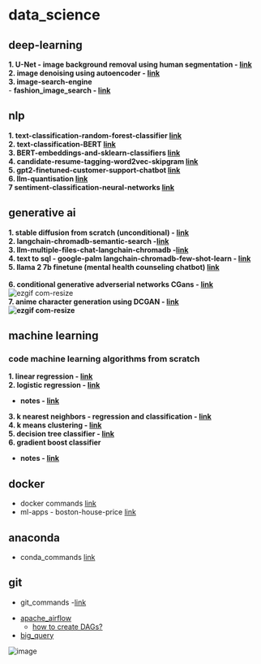# data_science
## deep-learning
**1. U-Net - image background removal using human segmentation - [link](https://github.com/SHRIDHARKN/data_science/blob/fe16b14432744f15d7513319a3697565f0cacdfb/deep_learning/image_segmentation/human_segmentation/human_segmentation.ipynb)**<br>
**2. image denoising using autoencoder - [link](https://github.com/SHRIDHARKN/data_science/blob/main/deep_learning/image_denoising_autoencoder/image_denoising.ipynb)**<br>
**3. image-search-engine**<br>
       - **fashion_image_search - [link](https://github.com/SHRIDHARKN/data_science/blob/main/deep_learning/image_search_engine)**<br>       

## nlp
**1. text-classification-random-forest-classifier [link](https://github.com/SHRIDHARKN/data_science/blob/main/nlp/text_classification/Text_Classification_Random_Forest_Classifier.ipynb)**<br>
**2. text-classification-BERT [link](https://github.com/SHRIDHARKN/data_science/blob/main/nlp/bert/Text%20Classification%20Using%20BERT.ipynb)**<br>
**3. BERT-embeddings-and-sklearn-classifiers [link](https://github.com/SHRIDHARKN/data_science/blob/main/nlp/bert/Text_classification_using_BERT_embeddings_and_sklearn_classifiers.ipynb)**<br>
**4. candidate-resume-tagging-word2vec-skipgram [link](https://github.com/SHRIDHARKN/data_science/blob/main/nlp/candidate_n_resume_tagging/candidate_n_resume_tagging_from_job_description.ipynb)**<br>
**5. gpt2-finetuned-customer-support-chatbot [link](https://github.com/SHRIDHARKN/data_science/blob/main/nlp/llm/gpt2_finetune_cust_supp.ipynb)**<br>
**6. llm-quantisation [link](https://github.com/SHRIDHARKN/data_science/blob/main/nlp/llm/quantization-memory-footprint.ipynb)**<br>
**7  sentiment-classification-neural-networks  [link](https://github.com/SHRIDHARKN/data_science/blob/main/nlp/text_classification/emotion%20classification.ipynb)**<br>
## generative ai
**1. stable diffusion from scratch (unconditional) - [link](https://github.com/SHRIDHARKN/data_science/blob/main/deep_learning/generative_ai/stable-diffusion-mini.ipynb)**<br>
**2. langchain-chromadb-semantic-search -[link](https://github.com/SHRIDHARKN/data_science/blob/main/nlp/llm/semantic_search.ipynb)**<br>
**3. llm-multiple-files-chat-langchain-chromadb -[link](https://github.com/SHRIDHARKN/data_science/blob/main/nlp/llm/document_based_qa_langchain.ipynb)**<br>
**4. text to sql - google-palm langchain-chromadb-few-shot-learn - [link](https://github.com/SHRIDHARKN/data_science/blob/main/nlp/llm/text2llm_fewshotlearn.ipynb)**<br>
**5. llama 2 7b finetune (mental health counseling chatbot) [link](https://github.com/SHRIDHARKN/data_science/blob/main/nlp/llm/llama_mental_health.ipynb)**<br>      
**6. conditional generative adverserial networks CGans - [link](https://github.com/SHRIDHARKN/data_science/blob/main/deep_learning/conditional_gans/conditional_gans_mnist.ipynb)**<br>
![ezgif com-resize](https://github.com/SHRIDHARKN/data_science/assets/74343939/9655f786-f130-46ca-b623-01be9702975e)**<br>
**7. anime character generation using DCGAN - [link](https://github.com/SHRIDHARKN/data_science/blob/main/deep_learning/generative_ai/anime_char_generator/generate-anime-DCGAN.ipynb)**<br>
      ![ezgif com-resize](https://github.com/SHRIDHARKN/data_science/assets/74343939/36d23434-d570-460b-a814-4bcbc49b5831)**<br>

      

## machine learning
### code machine learning algorithms from scratch
**1. linear regression - [link](https://github.com/SHRIDHARKN/data_science/blob/main/code_ml_from_scratch/LinearRegression.py)**<br>
**2. logistic regression - [link](https://github.com/SHRIDHARKN/data_science/blob/main/code_ml_from_scratch/LogisticRegression.py)**
- **notes - [link](https://github.com/SHRIDHARKN/data_science/blob/main/notes.md#logistic-regression-derivation)**<br>

**3. k nearest neighbors - regression and classification - [link](https://github.com/SHRIDHARKN/data_science/blob/main/code_ml_from_scratch/KNearestNeighbors.py)**<br>
**4. k means clustering - [link](https://github.com/SHRIDHARKN/data_science/blob/main/code_ml_from_scratch/Kmeans.py)**<br>
**5. decision tree classifier - [link](https://github.com/SHRIDHARKN/data_science/blob/main/code_ml_from_scratch/DecisionTreeClasssifier.py)**<br>
**6. gradient boost classifier**<br>
- **notes - [link](https://github.com/SHRIDHARKN/data_science/blob/main/notes.md#gradient-boost-classifier)**<br>


     
## docker
- docker commands [link](https://github.com/SHRIDHARKN/data_science/blob/main/docker/docker_commands.md)<br>
- ml-apps -
 boston-house-price [link](https://github.com/SHRIDHARKN/data_science/blob/main/docker/boston-hp-pred-app/project.md)<br>
## anaconda
- conda_commands [link](https://github.com/SHRIDHARKN/data_science/blob/main/conda_envs.md)<br>
## git
- git_commands -[link](https://github.com/SHRIDHARKN/data_science/blob/main/git_cmds/git_commands.md)<br>
* [apache_airflow](https://github.com/SHRIDHARKN/data_science/blob/main/apache_airflow/apache_airflow_readme.md)<br>
    - [how to create DAGs?](https://github.com/SHRIDHARKN/data_science/blob/main/apache_airflow/DAGs.md)
* [big_query](https://github.com/SHRIDHARKN/data_science/tree/main/big_query)<br>


![image](https://github.com/SHRIDHARKN/data_science/assets/74343939/45dc5bb3-6a84-4136-aa27-12138d77f544)
